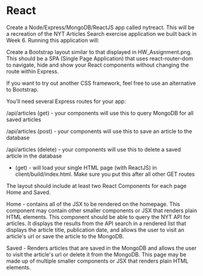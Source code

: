 # React

Create a Node/Express/MongoDB/ReactJS app called nytreact. This will be a recreation of the NYT Articles Search exercise application we built back in Week 6. Running this application will:


Create a Bootstrap layout similar to that displayed in HW_Assignment.png. This should be a SPA (Single Page Application) that uses react-router-dom to navigate, hide and show your React components without changing the route within Express.

If you want to try out another CSS framework, feel free to use an alternative to Bootstrap.

You'll need several Express routes for your app:

/api/articles (get) - your components will use this to query MongoDB for all saved articles

/api/articles (post) - your components will use this to save an article to the database

/api/articles (delete) - your components will use this to delete a saved article in the database

* (get) - will load your single HTML page (with ReactJS) in client/build/index.html. Make sure you put this after all other GET routes

The layout should include at least two React Components for each page Home and Saved.

Home - contains all of the JSX to be rendered on the homepage. This component may contain other smaller components or JSX that renders plain HTML elements. This component should be able to query the NYT API for articles. It displays the results from the API search in a rendered list that displays the article title, publication date, and allows the user to visit an article's url or save the article to the MongoDB.

Saved - Renders articles that are saved in the MongoDB and allows the user to visit the article's url or delete it from the MongoDB. This page may be made up of multiple smaller components or JSX that renders plain HTML elements.



